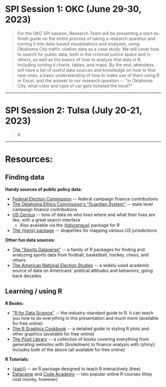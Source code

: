 # SPI Session 1: OKC (June 29-30, 2023)

> For the OKC SPI session, Research Team will be presenting a start-to-finish guide on the entire process of taking a research question and turning it into data-based visualizations and analyses, using Oklahoma City traffic citation data as a case study. We will cover how to search for public data, both in the criminal justice space and in others, as well as the basics of how to analyze that data in R, including turning it charts, tables, and maps. By the end, attendees will have a list of useful data sources and knowledge on how to find new ones, a basic understanding of how to make use of them using R or Excel, and the answer to our research question -- "in Oklahoma City, what color and type of car gets ticketed the most?"

---
# SPI Session 2: Tulsa (July 20-21, 2023)

> A

---

# Resources:

## Finding data

**Handy sources of public policy data:**
- [Federal Election Commission](https://www.fec.gov/data/elections/president/2024/) -- federal campaign finance contributions
- [The Oklahoma Ethics Commission's "Guardian System"](https://guardian.ok.gov/PublicSite/HomePage.aspx) -- state level campaign finance contributions
- [US Census](https://data.census.gov/) -- tons of data on who lives where and what their lives are like, with a great search interface
  - Also available via the [{tidycensus}](https://cran.r-project.org/web/packages/tidycensus/index.html) package for R
- [The {tigris} package](https://cran.r-project.org/web/packages/tigris/readme/README.html) -- shapefiles for mapping various US jurisdictions

**Other fun data sources:**
- [The "Sports Dataverse"](https://www.sportsdataverse.org/) -- a family of R packages for finding and analyzing sports data from football, basketball, hockey, chess, and others
- [The American National Election Studies](https://electionstudies.org/data-center/) -- a widely-used academic source of data on Americans' political attitudes and behaviors, going back decades

## Learning / using R

**R Books:**
- ["R for Data Science"](https://r4ds.had.co.nz/) -- the industry-standard guide to R. It can teach you how to do everything in this presentation and much more (available for free online)
- [The R Graphics Cookbook](http://www.cookbook-r.com/) -- a detailed guide to styling R plots and other graphics (available for free online)
- [The Posit Library](https://www.rstudio.com/resources/books/) -- a collection of books covering everything from generating websites with {bookdown} to finance analysis with {shiny}. Includes both of the above (all available for free online)

**R Tutorials:**
- [{swirl}](https://swirlstats.com/) -- an R package designed to teach R interactively (free)
- [Datacamp](https://www.datacamp.com/courses/free-introduction-to-r) and [Code Academy](https://www.codecademy.com/learn/learn-r) -- two popular online R courses (they cost money, however)


